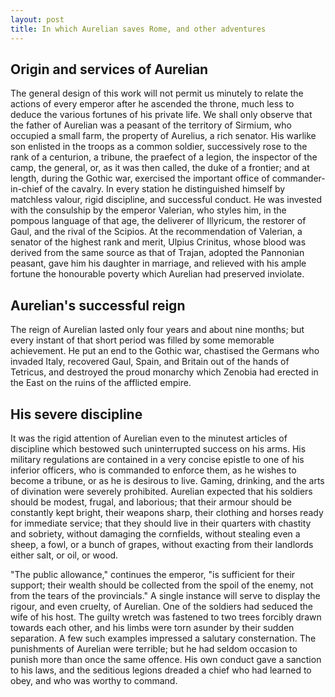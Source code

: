```yaml
---
layout: post 
title: In which Aurelian saves Rome, and other adventures
---
```


Origin and services of Aurelian
-------------------------------

The general design of this work will not permit us minutely to relate the actions of every emperor after he ascended the throne, much less to deduce the various fortunes of his private life. We shall only observe that the father of Aurelian was a peasant of the territory of Sirmium, who occupied a small farm, the property of Aurelius, a rich senator. His warlike son enlisted in the troops as a common soldier, successively rose to the rank of a centurion, a tribune, the praefect of a legion, the inspector of the camp, the general, or, as it was then called, the duke of a frontier; and at length, during the Gothic war, exercised the important office of commander-in-chief of the cavalry. In every station he distinguished himself by matchless valour,  rigid discipline, and successful conduct. He was invested with the consulship by the emperor Valerian, who styles him, in the pompous language of that age, the deliverer of Illyricum, the restorer of Gaul, and the rival of the Scipios. At the recommendation of Valerian, a senator of the highest rank and merit, Ulpius Crinitus, whose blood was derived from the same source as that of Trajan, adopted the Pannonian peasant, gave him his daughter in marriage, and relieved with his ample fortune the honourable poverty which Aurelian had preserved inviolate. 

Aurelian's successful reign
---------------------------

The reign of Aurelian lasted only four years and about nine months; but every instant of that short period was filled by some memorable achievement. He put an end to the Gothic war, chastised the Germans who invaded Italy, recovered Gaul, Spain, and Britain out of the hands of Tetricus, and destroyed the proud monarchy which Zenobia had erected in the East on the ruins of the afflicted empire.

His severe discipline
---------------------

It was the rigid attention of Aurelian even to the minutest articles of discipline which bestowed such uninterrupted success on his arms. His military regulations are contained in a very concise epistle to one of his inferior officers, who is commanded to enforce them, as he wishes to become a tribune, or as he is desirous to live. Gaming, drinking, and the arts of divination were severely prohibited. Aurelian expected that his soldiers should be modest, frugal, and laborious; that their armour should be constantly kept bright, their weapons sharp, their clothing and horses ready for immediate service; that they should live in their quarters with chastity and sobriety, without damaging the cornfields, without stealing even a sheep, a fowl, or a bunch of grapes, without exacting from their landlords either salt, or oil, or wood.

"The public allowance," continues the emperor, "is sufficient for their support; their wealth should be collected from the spoil of the enemy, not from the tears of the provincials." 
A single instance will serve to display the rigour, and even cruelty, of Aurelian. One of the soldiers had seduced the wife of his host. The guilty wretch was fastened to two trees forcibly drawn towards each other, and his limbs were torn asunder by their sudden separation. A few such examples impressed a salutary consternation. The punishments of Aurelian were terrible; but he had seldom occasion to punish more than once the same offence. His own conduct gave a sanction to his laws, and the seditious legions dreaded a chief who had learned to obey, and who was worthy to command.
